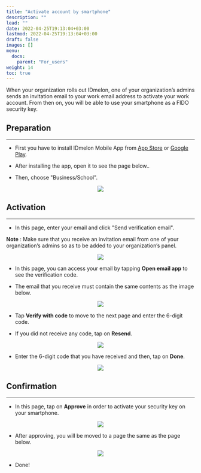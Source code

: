 ```yaml
---
title: "Activate account by smartphone"
description: ""
lead: ""
date: 2022-04-25T19:13:04+03:00
lastmod: 2022-04-25T19:13:04+03:00
draft: false
images: []
menu:
  docs:
    parent: "For_users"
weight: 14
toc: true
---
```


When your organization rolls out IDmelon, one of your organization’s admins sends an invitation email to your work email
address to activate your work account. From then on, you will be able to use your smartphone as a FIDO security key.

## Preparation

<hr class="hr-line">

- First you have to install IDmelon Mobile App from [App Store](#https://apps.apple.com/ca/app/idmelon/id1511376376) or [Google Play](https://play.google.com/store/apps/details?id=com.vancosys.authenticator.business&pli=1).

- After installing the app, open it to see the page below..

- Then, choose "Business/School".

<p align="center">
    <img src="/images/vendor/UserPanel/activate_b_1.png" class="doc-img-mobile doc-img-frame">
</p>

## Activation

<hr class="hr-line">

- In this page, enter your email and click "Send verification email".

**Note** : Make sure that you receive an invitation email from one of your organization’s admins so as to be added to your organization’s panel.

<p align="center">
    <img src="/images/vendor/UserPanel/activate_b_2.png" class="doc-img-mobile doc-img-frame">
</p>

- In this page, you can access your email by tapping **Open email app** to see the verification code.

- The email that you receive must contain the same contents as the image below.

<p align="center">
    <img src="/images/vendor/UserPanel/activate_b_7.png" class="doc-img-frame">
</p>

- Tap **Verify with code** to move to the next page and enter the 6-digit code.

- If you did not receive any code, tap on **Resend**.

<p align="center">
    <img src="/images/vendor/UserPanel/activate_b_3.png" class="doc-img-mobile doc-img-frame">
</p>

- Enter the 6-digit code that you have received and then, tap on **Done**.

<p align="center">
    <img src="/images/vendor/UserPanel/activate_b_4.png" class="doc-img-mobile doc-img-frame">
</p>

## Confirmation

<hr class="hr-line">

- In this page, tap on **Approve** in order to activate your security key on your smartphone.

<p align="center">
    <img src="/images/vendor/UserPanel/activate_b_5.jpg" class="doc-img-mobile doc-img-frame">
</p>

- After approving, you will be moved to a page the same as the page below.

<p align="center">
    <img src="/images/vendor/UserPanel/activate_b_6.png" class="doc-img-mobile doc-img-frame">
</p>

- Done!
